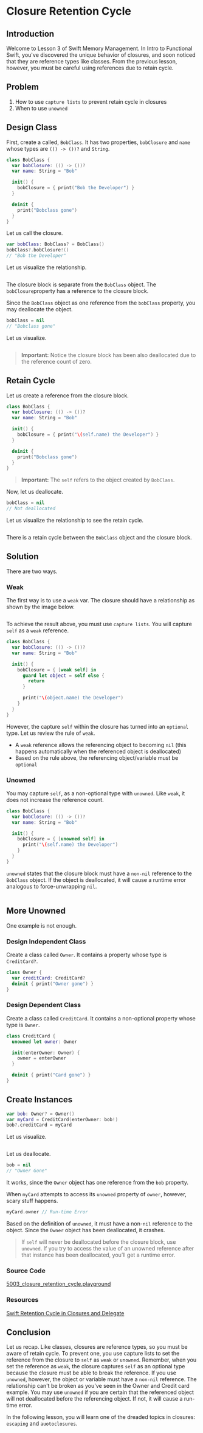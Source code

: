 # Closure Retention Cycle

## Introduction
Welcome to Lesson 3 of Swift Memory Management. In Intro to Functional Swift, you've discovered the unique behavior of closures, and soon noticed that they are reference types like classes. From the previous lesson, however, you must be careful using references due to retain cycle.

## Problem
1. How to use `capture lists` to prevent retain cycle in closures
2. When to use `unowned`

## Design Class
First, create a called, `BobClass`. It has two properties, `bobClosure` and `name` whose types are `(() -> ())?` and `String`.


```swift
class BobClass {
  var bobClosure: (() -> ())?
  var name: String = "Bob"

  init() {
    bobClosure = { print("Bob the Developer") }
  }

  deinit {
    print("Bobclass gone")
  }
}
```

Let us call the closure.

```swift
var bobClass: BobClass? = BobClass()
bobClass?.bobClosure!()
// "Bob the Developer"
```


Let us visualize the relationship.

<img src="/course/memory-management/assets/31_no_retention_cycle_closure.jpg" title="" />


The closure block is separate from the `BobClass` object.  The `bobClosure`property has a reference to the closure block.

Since the `BobClass` object as one reference from the `bobClass` property, you may deallocate the object.

```swift
bobClass = nil
// "Bobclass gone"
```

Let us visualize.

<img src="/course/memory-management/assets/32_deallocate_closure_object.jpg" title="" />

> **Important:** Notice the closure block has been also deallocated due to the reference count of zero.

## Retain Cycle
Let us create a reference from the closure block.

```swift
class BobClass {
  var bobClosure: (() -> ())?
  var name: String = "Bob"

  init() {
    bobClosure = { print("\(self.name) the Developer") }
  }

  deinit {
    print("Bobclass gone")
  }
}
```

> **Important:** The `self` refers to the object created by `BobClass`.

Now, let us deallocate.

```swift
bobClass = nil
// Not deallocated
```
Let us visualize the relationship to see the retain cycle.

<img src="/course/memory-management/assets/33_strong_retain_cycle_closure.jpg" title="" />

There is a retain cycle between the `BobClass` object and the closure block.

## Solution
There are two ways.

### Weak
The first way is to use a `weak` var. The closure should have a relationship as shown by the image below.

<img src="/course/memory-management/assets/34_use_capture_list_prevent_retention_cycle_var.jpg" title="" />

To achieve the result above, you must use `capture lists`. You will capture `self` as a `weak` reference.

```swift
class BobClass {
  var bobClosure: (() -> ())?
  var name: String = "Bob"

  init() {
    bobClosure = { [weak self] in
      guard let object = self else {
        return
      }

      print("\(object.name) the Developer")
    }
  }
}
```

However, the capture `self` within the closure has turned into an `optional` type. Let us review the rule of `weak`.

- A `weak` reference allows the referencing object to becoming `nil` (this happens automatically when the referenced object is deallocated)
- Based on the rule above, the referencing object/variable must be `optional`

### Unowned
You may capture `self`, as a non-optional type with `unowned`. Like `weak`, it does not increase the reference count.

```swift
class BobClass {
  var bobClosure: (() -> ())?
  var name: String = "Bob"

  init() {
    bobClosure = { [unowned self] in
      print("\(self.name) the Developer")
    }
  }
}
```

`unowned` states that the closure block must have a `non-nil` reference to the `BobClass` object. If the object is deallocated, it will cause a runtime error analogous to force-unwrapping `nil`.


<img src="/course/memory-management/assets/35_use_capture_list_prevent_retention_cycle_let.jpg" title="" />


## More Unowned
One example is not enough.


### Design Independent Class
Create a class called `Owner`. It contains a property whose type is `CreditCard?`.

```swift
class Owner {
  var creditCard: CreditCard?
  deinit { print("Owner gone") }
}
```

### Design Dependent Class
Create a class called `CreditCard`. It contains a non-optional property whose type is `Owner`.

```swift
class CreditCard {
  unowned let owner: Owner

  init(enterOwner: Owner) {
    owner = enterOwner
  }

  deinit { print("Card gone") }
}
```

## Create Instances
```swift
var bob: Owner? = Owner()
var myCard = CreditCard(enterOwner: bob!)
bob?.creditCard = myCard
```

Let us visualize.

<img src="/course/memory-management/assets/36_unowned_relationship.jpg" title="" />


Let us deallocate.

```swift
bob = nil
// "Owner Gone"
```

It works, since the `Owner` object has one reference from the `bob` property.

When `myCard` attempts to access its `unowned` property of `owner`, however, scary stuff happens.

```swift
myCard.owner // Run-time Error
```

Based on the definition of `unowned`, it must have a non-`nil` reference to the object. Since the `Owner` object has been deallocated, it crashes.


> If `self` will never be deallocated before the closure block, use `unowned`. If you try to access the value of an unowned reference after that instance has been deallocated, you’ll get a runtime error.

### Source Code
[5003_closure_retention_cycle.playground](https://www.dropbox.com/sh/qjxei16os00pqdh/AAD7SKIBxStQ4AzUwR6X0T4ba?dl=0)

### Resources
[Swift Retention Cycle in Closures and Delegate](https://blog.bobthedeveloper.io/swift-retention-cycle-in-closures-and-delegate-836c469ef128)

## Conclusion
Let us recap. Like classes, closures are reference types, so you must be aware of retain cycle. To prevent one, you use capture lists to set the reference from the closure to `self` as `weak` or `unowned`. Remember, when you set the reference as `weak`, the closure captures `self` as an optional type because the closure must be able to break the reference. If you use `unowned`, however, the object or variable must have a `non-nil` reference. The relationship can't be broken as you've seen in the Owner and Credit card example. You may use `unowned` if you are certain that the referenced object will not deallocated before the referencing object. If not, it will cause a run-time error.

In the following lesson, you will learn one of the dreaded topics in closures: `escaping` and `auotoclosures`. 
